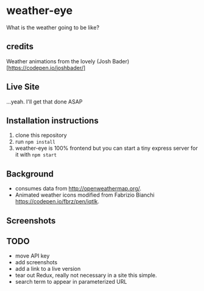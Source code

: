 # weather-eye
What is the weather going to be like?

## credits
Weather animations from the lovely (Josh Bader)[https://codepen.io/joshbader/]

## Live Site
...yeah. I'll get that done ASAP

## Installation instructions
1. clone this repository
2. run `npm install`
1. weather-eye is 100% frontend but you can start a tiny express server for it with `npm start`

## Background
* consumes data from http://openweathermap.org/.
* Animated weather icons modified from Fabrizio Bianchi https://codepen.io/fbrz/pen/iqtlk.

## Screenshots

## TODO
* move API key
* add screenshots
* add a link to a live version
* tear out Redux, really not necessary in a site this simple.
* search term to appear in parameterized URL
